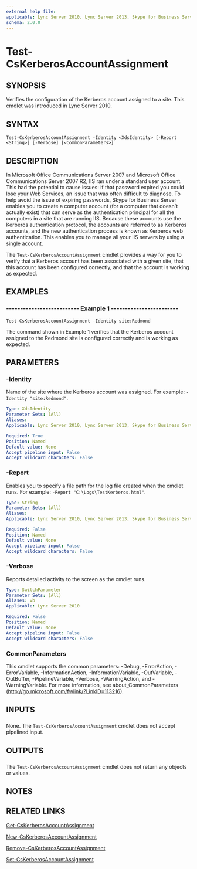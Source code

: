 ```yaml
---
external help file: 
applicable: Lync Server 2010, Lync Server 2013, Skype for Business Server 2015
schema: 2.0.0
---
```


# Test-CsKerberosAccountAssignment

## SYNOPSIS
Verifies the configuration of the Kerberos account assigned to a site.
This cmdlet was introduced in Lync Server 2010.


## SYNTAX

```
Test-CsKerberosAccountAssignment -Identity <XdsIdentity> [-Report <String>] [-Verbose] [<CommonParameters>]
```

## DESCRIPTION
In Microsoft Office Communications Server 2007 and Microsoft Office Communications Server 2007 R2, IIS ran under a standard user account.
This had the potential to cause issues: if that password expired you could lose your Web Services, an issue that was often difficult to diagnose.
To help avoid the issue of expiring passwords, Skype for Business Server enables you to create a computer account (for a computer that doesn't actually exist) that can serve as the authentication principal for all the computers in a site that are running IIS.
Because these accounts use the Kerberos authentication protocol, the accounts are referred to as Kerberos accounts, and the new authentication process is known as Kerberos web authentication.
This enables you to manage all your IIS servers by using a single account.

The `Test-CsKerberosAccountAssignment` cmdlet provides a way for you to verify that a Kerberos account has been associated with a given site, that this account has been configured correctly, and that the account is working as expected.


## EXAMPLES

### -------------------------- Example 1 ------------------------
```
Test-CsKerberosAccountAssignment -Identity site:Redmond
```

The command shown in Example 1 verifies that the Kerberos account assigned to the Redmond site is configured correctly and is working as expected.


## PARAMETERS

### -Identity
Name of the site where the Kerberos account was assigned.
For example: `-Identity "site:Redmond"`.

```yaml
Type: XdsIdentity
Parameter Sets: (All)
Aliases: 
Applicable: Lync Server 2010, Lync Server 2013, Skype for Business Server 2015

Required: True
Position: Named
Default value: None
Accept pipeline input: False
Accept wildcard characters: False
```

### -Report
Enables you to specify a file path for the log file created when the cmdlet runs.
For example: `-Report "C:\Logs\TestKerberos.html"`.

```yaml
Type: String
Parameter Sets: (All)
Aliases: 
Applicable: Lync Server 2010, Lync Server 2013, Skype for Business Server 2015

Required: False
Position: Named
Default value: None
Accept pipeline input: False
Accept wildcard characters: False
```

### -Verbose
Reports detailed activity to the screen as the cmdlet runs.

```yaml
Type: SwitchParameter
Parameter Sets: (All)
Aliases: vb
Applicable: Lync Server 2010

Required: False
Position: Named
Default value: None
Accept pipeline input: False
Accept wildcard characters: False
```

### CommonParameters
This cmdlet supports the common parameters: -Debug, -ErrorAction, -ErrorVariable, -InformationAction, -InformationVariable, -OutVariable, -OutBuffer, -PipelineVariable, -Verbose, -WarningAction, and -WarningVariable. For more information, see about_CommonParameters (http://go.microsoft.com/fwlink/?LinkID=113216).

## INPUTS

###  
None.
The `Test-CsKerberosAccountAssignment` cmdlet does not accept pipelined input.

## OUTPUTS

###  
The `Test-CsKerberosAccountAssignment` cmdlet does not return any objects or values.

## NOTES

## RELATED LINKS

[Get-CsKerberosAccountAssignment]()

[New-CsKerberosAccountAssignment]()

[Remove-CsKerberosAccountAssignment]()

[Set-CsKerberosAccountAssignment]()
